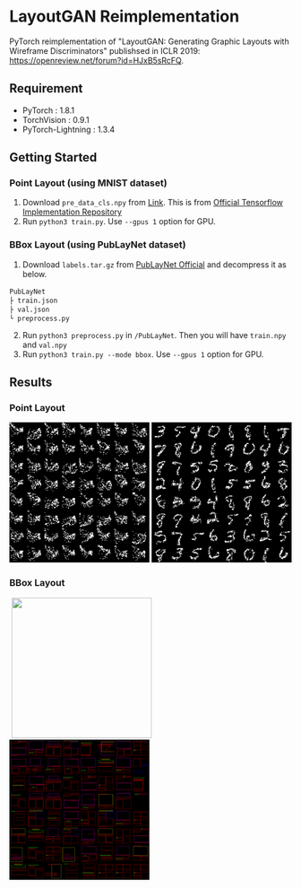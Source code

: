 LayoutGAN Reimplementation
====

PyTorch reimplementation of "LayoutGAN: Generating Graphic Layouts with Wireframe Discriminators" publishsed in ICLR 2019: https://openreview.net/forum?id=HJxB5sRcFQ.

## Requirement

- PyTorch : 1.8.1
- TorchVision : 0.9.1
- PyTorch-Lightning : 1.3.4

## Getting Started

### Point Layout (using MNIST dataset)

1. Download `pre_data_cls.npy` from [Link](https://drive.google.com/file/d/1R1iRZxADR_RcDsuR4gyStyLAo7i5LRAH/view?usp=sharing).
  This is from [Official Tensorflow Implementation Repository](https://github.com/JiananLi2016/LayoutGAN-Tensorflow)
2. Run `python3 train.py`. Use `--gpus 1` option for GPU.

### BBox Layout (using PubLayNet dataset)

1. Download `labels.tar.gz` from [PubLayNet Official](https://developer.ibm.com/exchanges/data/all/publaynet/) and decompress it as below.

```
PubLayNet
├ train.json
├ val.json
└ preprocess.py
```

2. Run `python3 preprocess.py` in `/PubLayNet`. Then you will have `train.npy` and `val.npy`
3. Run `python3 train.py --mode bbox`. Use `--gpus 1` option for GPU.


## Results

### Point Layout


<img src="https://github.com/TakaoNarikawa/LayoutGAN-Reimplementation/blob/main/screenshots/mnist.gif?raw=true" width=250px height=250px /> <img src="https://github.com/TakaoNarikawa/LayoutGAN-Reimplementation/blob/main/screenshots/mnist_30.png" width=250px height=250px />

### BBox Layout

![]()
<img src="https://github.com/TakaoNarikawa/LayoutGAN-Reimplementation/blob/main/screenshots/publaynet.gif?raw=true" width=250px height=250px /> <img src="https://github.com/TakaoNarikawa/LayoutGAN-Reimplementation/blob/main/screenshots/publaynet_300.png" width=250px height=250px />

